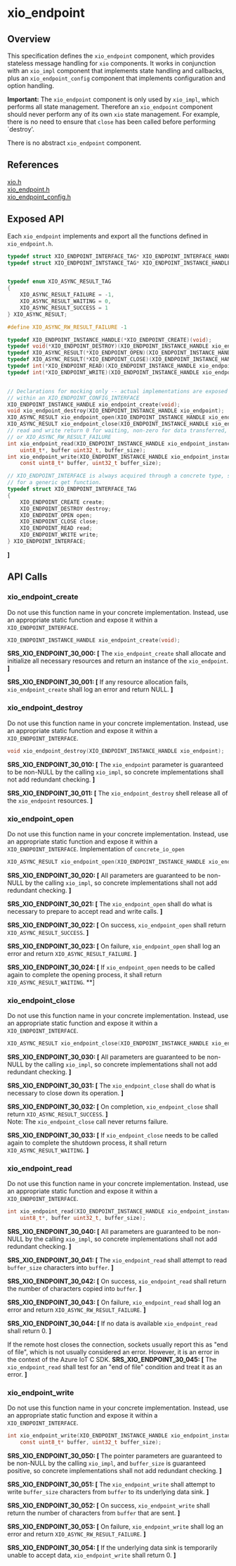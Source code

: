 # xio_endpoint

## Overview

This specification defines the `xio_endpoint` component, which provides stateless message handling
for `xio` components. It works in conjunction with an `xio_impl` component that implements
state handling and callbacks, plus an `xio_endpoint_config` component that implements configuration
and option handling.

**Important:** The `xio_endpoint` component is only used by `xio_impl`, which performs all state 
management. Therefore an `xio_endpoint` component should never perform any of its own 
`xio` state management. For example, there is no need to ensure that `close` has been
called before performing `destroy'.

There is no abstract `xio_endpoint` component. 

## References

[xio.h](/inc/azure_c_shared_utility/xio.h)</br>
[xio_endpoint.h](/inc/azure_c_shared_utility/xio_endpoint.h)</br>
[xio_endpoint_config.h](/inc/azure_c_shared_utility/xio_endpoint_config.h)</br>

## Exposed API

 Each `xio_endpoint` implements and export all the functions defined in `xio_endpoint.h`. 
```c
typedef struct XIO_ENDPOINT_INTERFACE_TAG* XIO_ENDPOINT_INTERFACE_HANDLE;
typedef struct XIO_ENDPOINT_INTSTANCE_TAG* XIO_ENDPOINT_INSTANCE_HANDLE;


typedef enum XIO_ASYNC_RESULT_TAG
{
    XIO_ASYNC_RESULT_FAILURE = -1,
    XIO_ASYNC_RESULT_WAITING = 0,
    XIO_ASYNC_RESULT_SUCCESS = 1
} XIO_ASYNC_RESULT;

#define XIO_ASYNC_RW_RESULT_FAILURE -1

typedef XIO_ENDPOINT_INSTANCE_HANDLE(*XIO_ENDPOINT_CREATE)(void);
typedef void(*XIO_ENDPOINT_DESTROY)(XIO_ENDPOINT_INSTANCE_HANDLE xio_endpoint_instance);
typedef XIO_ASYNC_RESULT(*XIO_ENDPOINT_OPEN)(XIO_ENDPOINT_INSTANCE_HANDLE xio_endpoint_instance, XIO_ENDPOINT_CONFIG_HANDLE xio_endpoint_config);
typedef XIO_ASYNC_RESULT(*XIO_ENDPOINT_CLOSE)(XIO_ENDPOINT_INSTANCE_HANDLE xio_endpoint_instance);
typedef int(*XIO_ENDPOINT_READ)(XIO_ENDPOINT_INSTANCE_HANDLE xio_endpoint_instance, uint8_t* buffer, uint32_t buffer_size);
typedef int(*XIO_ENDPOINT_WRITE)(XIO_ENDPOINT_INSTANCE_HANDLE xio_endpoint_instance, const uint8_t* buffer, uint32_t count);


// Declarations for mocking only -- actual implementations are exposed only
// within an XIO_ENDPOINT_CONFIG_INTERFACE
XIO_ENDPOINT_INSTANCE_HANDLE xio_endpoint_create(void);
void xio_endpoint_destroy(XIO_ENDPOINT_INSTANCE_HANDLE xio_endpoint);
XIO_ASYNC_RESULT xio_endpoint_open(XIO_ENDPOINT_INSTANCE_HANDLE xio_endpoint_instance, XIO_ENDPOINT_CONFIG_HANDLE, xio_endpoint_config);
XIO_ASYNC_RESULT xio_endpoint_close(XIO_ENDPOINT_INSTANCE_HANDLE xio_endpoint_instance);
// read and write return 0 for waiting, non-zero for data transferred, 
// or XIO_ASYNC_RW_RESULT_FAILURE
int xio_endpoint_read(XIO_ENDPOINT_INSTANCE_HANDLE xio_endpoint_instance, 
    uint8_t*, buffer uint32_t, buffer_size);
int xio_endpoint_write(XIO_ENDPOINT_INSTANCE_HANDLE xio_endpoint_instance, 
    const uint8_t* buffer, uint32_t buffer_size);

// XIO_ENDPOINT_INTERFACE is always acquired through a concrete type, so there's no need
// for a generic get function.
typedef struct XIO_ENDPOINT_INTERFACE_TAG
{
    XIO_ENDPOINT_CREATE create;
    XIO_ENDPOINT_DESTROY destroy;
    XIO_ENDPOINT_OPEN open;
    XIO_ENDPOINT_CLOSE close;
    XIO_ENDPOINT_READ read;
    XIO_ENDPOINT_WRITE write;
} XIO_ENDPOINT_INTERFACE;

```
**]**

## API Calls

###   xio_endpoint_create

Do not use this function name in your concrete implementation. Instead, use an appropriate static
function and expose it within a `XIO_ENDPOINT_INTERFACE`.

```c
XIO_ENDPOINT_INSTANCE_HANDLE xio_endpoint_create(void);
```
**SRS_XIO_ENDPOINT_30_000: [** The `xio_endpoint_create` shall allocate and initialize all necessary resources and return an instance of the `xio_endpoint`. **]**

**SRS_XIO_ENDPOINT_30_001: [** If any resource allocation fails, `xio_endpoint_create` shall log an error and return NULL. **]**


###   xio_endpoint_destroy

Do not use this function name in your concrete implementation. Instead, use an appropriate static
function and expose it within a `XIO_ENDPOINT_INTERFACE`.

```c
void xio_endpoint_destroy(XIO_ENDPOINT_INSTANCE_HANDLE xio_endpoint);
```

**SRS_XIO_ENDPOINT_30_010: [** The `xio_endpoint` parameter is guaranteed to be non-NULL by the calling `xio_impl`, so concrete implementations shall not add redundant checking. **]**

**SRS_XIO_ENDPOINT_30_011: [** The `xio_endpoint_destroy` shell release all of the `xio_endpoint` resources. **]**

###   xio_endpoint_open

Do not use this function name in your concrete implementation. Instead, use an appropriate static
function and expose it within a `XIO_ENDPOINT_INTERFACE`.
Implementation of `concrete_io_open`

```c
XIO_ASYNC_RESULT xio_endpoint_open(XIO_ENDPOINT_INSTANCE_HANDLE xio_endpoint_instance, XIO_ENDPOINT_CONFIG_HANDLE, xio_endpoint_config);
```

**SRS_XIO_ENDPOINT_30_020: [** All parameters are guaranteed to be non-NULL by the calling `xio_impl`, so concrete implementations shall not add redundant checking. **]**

**SRS_XIO_ENDPOINT_30_021: [** The `xio_endpoint_open` shall do what is necessary to prepare to accept read and write calls. **]**

**SRS_XIO_ENDPOINT_30_022: [** On success, `xio_endpoint_open` shall return `XIO_ASYNC_RESULT_SUCCESS`. **]**

**SRS_XIO_ENDPOINT_30_023: [** On failure, `xio_endpoint_open` shall log an error and return `XIO_ASYNC_RESULT_FAILURE`. **]**

**SRS_XIO_ENDPOINT_30_024: [** If `xio_endpoint_open` needs to be called again to complete the opening process, it shall return `XIO_ASYNC_RESULT_WAITING`. **]

###   xio_endpoint_close

Do not use this function name in your concrete implementation. Instead, use an appropriate static
function and expose it within a `XIO_ENDPOINT_INTERFACE`.

```c
XIO_ASYNC_RESULT xio_endpoint_close(XIO_ENDPOINT_INSTANCE_HANDLE xio_endpoint_instance);
```

**SRS_XIO_ENDPOINT_30_030: [** All parameters are guaranteed to be non-NULL by the calling `xio_impl`, so concrete implementations shall not add redundant checking. **]**

**SRS_XIO_ENDPOINT_30_031: [** The `xio_endpoint_close` shall do what is necessary to close down its operation. **]**

**SRS_XIO_ENDPOINT_30_032: [** On completion, `xio_endpoint_close` shall return `XIO_ASYNC_RESULT_SUCCESS`. **]**</br>
Note: The `xio_endpoint_close` call never returns failure.

**SRS_XIO_ENDPOINT_30_033: [** If `xio_endpoint_close` needs to be called again to complete the shutdown process, it shall return `XIO_ASYNC_RESULT_WAITING`. **]**


###   xio_endpoint_read

Do not use this function name in your concrete implementation. Instead, use an appropriate static
function and expose it within a `XIO_ENDPOINT_INTERFACE`.

```c
int xio_endpoint_read(XIO_ENDPOINT_INSTANCE_HANDLE xio_endpoint_instance, 
    uint8_t*, buffer uint32_t, buffer_size);
```
**SRS_XIO_ENDPOINT_30_040: [** All parameters are guaranteed to be non-NULL by the calling `xio_impl`, so concrete implementations shall not add redundant checking. **]**

**SRS_XIO_ENDPOINT_30_041: [** The `xio_endpoint_read` shall attempt to read `buffer_size` characters into `buffer`. **]**

**SRS_XIO_ENDPOINT_30_042: [** On success, `xio_endpoint_read` shall return the number of characters copied into `buffer`. **]**

**SRS_XIO_ENDPOINT_30_043: [** On failure, `xio_endpoint_read` shall log an error and return `XIO_ASYNC_RW_RESULT_FAILURE`. **]**

**SRS_XIO_ENDPOINT_30_044: [** If no data is available `xio_endpoint_read` shall return 0. **]**

If the remote host closes the connection, sockets usually report this as "end of file", which is not usually
considered an error. However, it is an error in the context of the Azure IoT C SDK.
**SRS_XIO_ENDPOINT_30_045: [** The `xio_endpoint_read` shall test for an "end of file" condition and treat it as an error. **]**

###   xio_endpoint_write

Do not use this function name in your concrete implementation. Instead, use an appropriate static
function and expose it within a `XIO_ENDPOINT_INTERFACE`.

```c
int xio_endpoint_write(XIO_ENDPOINT_INSTANCE_HANDLE xio_endpoint_instance, 
    const uint8_t* buffer, uint32_t buffer_size);
```

**SRS_XIO_ENDPOINT_30_050: [** The pointer parameters are guaranteed to be non-NULL by the calling `xio_impl`, and `buffer_size` is guaranteed positive, so concrete implementations shall not add redundant checking. **]**

**SRS_XIO_ENDPOINT_30_051: [** The `xio_endpoint_write` shall attempt to write `buffer_size` characters from `buffer` to its underlying data sink. **]**

**SRS_XIO_ENDPOINT_30_052: [** On success, `xio_endpoint_write` shall return the number of characters from `buffer` that are sent. **]**

**SRS_XIO_ENDPOINT_30_053: [** On failure, `xio_endpoint_write` shall log an error and return `XIO_ASYNC_RW_RESULT_FAILURE`. **]**

**SRS_XIO_ENDPOINT_30_054: [** If the underlying data sink is temporarily unable to accept data, `xio_endpoint_write` shall return 0. **]**
